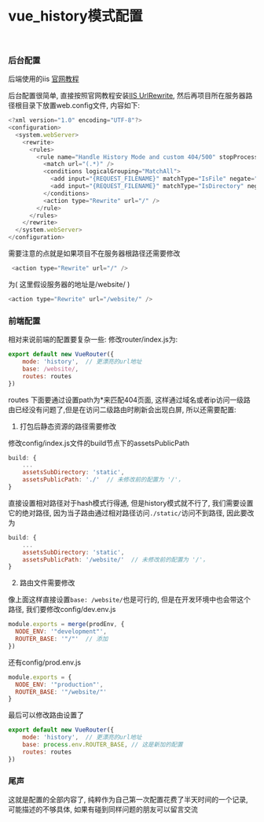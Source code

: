 # vue_history模式配置
<br >


### 后台配置
后端使用的iis [官网教程](https://router.vuejs.org/zh/guide/essentials/history-mode.html)

后台配置很简单, 直接按照官网教程安装[IIS UrlRewrite](https://www.iis.net/downloads/microsoft/url-rewrite), 然后再项目所在服务器路径根目录下放置web.config文件, 内容如下:
```js
<?xml version="1.0" encoding="UTF-8"?>
<configuration>
  <system.webServer>
    <rewrite>
      <rules>
        <rule name="Handle History Mode and custom 404/500" stopProcessing="true">
          <match url="(.*)" />
          <conditions logicalGrouping="MatchAll">
            <add input="{REQUEST_FILENAME}" matchType="IsFile" negate="true" />
            <add input="{REQUEST_FILENAME}" matchType="IsDirectory" negate="true" />
          </conditions>
          <action type="Rewrite" url="/" />
        </rule>
      </rules>
    </rewrite>
  </system.webServer>
</configuration>
```

需要注意的点就是如果项目不在服务器根路径还需要修改
```js
 <action type="Rewrite" url="/" />
```
为( 这里假设服务器的地址是/website/ )
```js
<action type="Rewrite" url="/website/" />
```


### 前端配置
相对来说前端的配置要复杂一些:
修改router/index.js为:
```js
export default new VueRouter({
    mode: 'history',  // 更漂亮的url地址
    base: /website/,
    routes: routes
})
```
routes 下面要通过设置path为*来匹配404页面, 这样通过域名或者ip访问一级路由已经没有问题了,但是在访问二级路由时刷新会出现白屏, 所以还需要配置:

1. 打包后静态资源的路径需要修改

修改config/index.js文件的build节点下的assetsPublicPath
```js
build: {
    ...
    assetsSubDirectory: 'static',
    assetsPublicPath: './'  // 未修改前的配置为 '/'，
}
```
直接设置相对路径对于hash模式行得通, 但是history模式就不行了, 我们需要设置它的绝对路径, 因为当子路由通过相对路径访问`./static/`访问不到路径, 因此要改为
```js
build: {
    ...
    assetsSubDirectory: 'static',
    assetsPublicPath: '/website/'  // 未修改前的配置为 '/'，
}
```

2. 路由文件需要修改

像上面这样直接设置`base: /website/`也是可行的, 但是在开发环境中也会带这个路径, 我们要修改config/dev.env.js
```js
module.exports = merge(prodEnv, {
  NODE_ENV: '"development"',
  ROUTER_BASE: '"/"'  // 添加
})
```
还有config/prod.env.js
```js
module.exports = {
  NODE_ENV: '"production"',
  ROUTER_BASE: '"/website/"'
}
```
最后可以修改路由设置了
```js
export default new VueRouter({
    mode: 'history',  // 更漂亮的url地址
    base: process.env.ROUTER_BASE, // 这是新加的配置
    routes: routes
})
```

### 尾声
这就是配置的全部内容了, 纯粹作为自己第一次配置花费了半天时间的一个记录, 可能描述的不够具体, 如果有碰到同样问题的朋友可以留言交流
